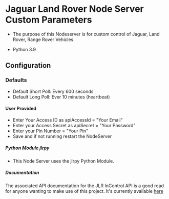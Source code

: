 # Jaguar Land Rover Node Server Custom Parameters

* The purpose of this Nodeserver is for custom control of Jaguar, Land Rover, Range Rover Vehicles.

* Python 3.9

## Configuration

### Defaults

* Default Short Poll:  Every 600 seconds
* Default Long Poll: Ever 10 minutes (heartbeat)

#### User Provided

* Enter Your Access ID as apiAccessId = "Your Email"
* Enter your Access Secret as apiSecret = "Your Password"
* Enter your Pin Number = "Your Pin"
* Save and if not running restart the NodeServer

##### Python Module jlrpy

* This Node Server uses the jlrpy Python Module.

##### Documentation

The associated API documentation for the JLR InControl API is a good read for anyone wanting to make use of this project. It's currently available [here](https://documenter.getpostman.com/view/6250319/RznBMzqo)
